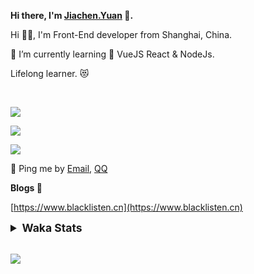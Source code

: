 <!-- <img align="right" src="https://github-readme-stats.vercel.app/api/top-langs/?username=blacklisten&layout=compact" /> -->

**Hi there, I'm [Jiachen.Yuan](https://www.blacklisten.cn) 👋.**

Hi 🙋‍♂️, I'm Front-End developer from Shanghai, China.

🌱 I’m currently learning 🥀 VueJS  React & NodeJs.

Lifelong learner. 😻

<br />

<img src="https://github-readme-stats.vercel.app/api/top-langs/?username=aaditkamat&layout=compact" /><br />

<img src="https://github-readme-stats.vercel.app/api?username=blacklisten&count_private=true&show_icons=true" /><br />

<img src="https://github-readme-stats.vercel.app/api/wakatime?username=blacklisten&layout=compact" /><br />



💬 Ping me by [Email](mailto:black_listen@163.com), [QQ](http://wpa.qq.com/msgrd?v=3&uin=756319278&site=%E5%9C%A8%E7%BA%BF%E5%AE%A2%E6%9C%8D&menu=yes)

<!-- I am Into , 🙏 -->

<!-- Javascript, Web Development, H5, MicroProgram, NodeJs, Electron... 😼 -->

<!--[![Top Langs](https://github-readme-stats.vercel.app/api/top-langs/?username=blacklisten&layout=compact)](https://github.com/anuraghazra/github-readme-stats)-->

<!--![ReadMe Card](https://github-readme-stats.vercel.app/api?username=blacklisten&show_icons=true&theme=radical)-->

**Blogs 🌱**

[https://www.blacklisten.cn](https://www.blacklisten.cn)

<details>
 <summary style="font-size:1.25em"><strong>Waka Stats </strong></summary><br>
<!--START_SECTION:waka-->
![Profile Views](http://img.shields.io/badge/Profile%20Views-1-blue)

**🐱 My GitHub Data** 

> 🏆 3 Contributions in the Year 2022
 > 
> 📦 258.6 kB Used in GitHub's Storage 
 > 
> 💼 Opted to Hire
 > 
> 📜 48 Public Repositories 
 > 
> 🔑 4 Private Repositories  
 > 
**I'm an Early 🐤** 

```text
🌞 Morning    15 commits     ██░░░░░░░░░░░░░░░░░░░░░░░   8.62% 
🌆 Daytime    102 commits    ██████████████░░░░░░░░░░░   58.62% 
🌃 Evening    57 commits     ████████░░░░░░░░░░░░░░░░░   32.76% 
🌙 Night      0 commits      ░░░░░░░░░░░░░░░░░░░░░░░░░   0.0%

```
📅 **I'm Most Productive on Thursday** 

```text
Monday       32 commits     ████░░░░░░░░░░░░░░░░░░░░░   18.39% 
Tuesday      19 commits     ██░░░░░░░░░░░░░░░░░░░░░░░   10.92% 
Wednesday    34 commits     █████░░░░░░░░░░░░░░░░░░░░   19.54% 
Thursday     46 commits     ██████░░░░░░░░░░░░░░░░░░░   26.44% 
Friday       39 commits     █████░░░░░░░░░░░░░░░░░░░░   22.41% 
Saturday     3 commits      ░░░░░░░░░░░░░░░░░░░░░░░░░   1.72% 
Sunday       1 commits      ░░░░░░░░░░░░░░░░░░░░░░░░░   0.57%

```


📊 **This Week I Spent My Time On** 

```text
⌚︎ Time Zone: Asia/Shanghai

💬 Programming Languages: 
TypeScript               15 hrs 28 mins      ██████████████████████░░░   89.22% 
JSON                     43 mins             █░░░░░░░░░░░░░░░░░░░░░░░░   4.23% 
Vue.js                   25 mins             ░░░░░░░░░░░░░░░░░░░░░░░░░   2.42% 
JavaScript               22 mins             ░░░░░░░░░░░░░░░░░░░░░░░░░   2.18% 
INI                      14 mins             ░░░░░░░░░░░░░░░░░░░░░░░░░   1.41%

🔥 Editors: 
VS Code                  17 hrs 20 mins      █████████████████████████   100.0%

🐱‍💻 Projects: 
AppAgentAdminMetaWeb     15 hrs 36 mins      ██████████████████████░░░   90.0% 
AppRomeMetaWeb           41 mins             █░░░░░░░░░░░░░░░░░░░░░░░░   4.0% 
AppAgentAdminWeb         28 mins             ░░░░░░░░░░░░░░░░░░░░░░░░░   2.74% 
Unknown Project          14 mins             ░░░░░░░░░░░░░░░░░░░░░░░░░   1.41% 
AppAdminTemplateWeb      14 mins             ░░░░░░░░░░░░░░░░░░░░░░░░░   1.39%

💻 Operating System: 
Mac                      17 hrs 20 mins      █████████████████████████   100.0%

```

**I Mostly Code in JavaScript** 

```text
JavaScript               18 repos            ██████████░░░░░░░░░░░░░░░   42.86% 
Vue                      11 repos            ██████░░░░░░░░░░░░░░░░░░░   26.19% 
TypeScript               6 repos             ███░░░░░░░░░░░░░░░░░░░░░░   14.29% 
HTML                     4 repos             ██░░░░░░░░░░░░░░░░░░░░░░░   9.52% 
CSS                      1 repo              ░░░░░░░░░░░░░░░░░░░░░░░░░   2.38%

```


**Timeline**

![Chart not found](https://raw.githubusercontent.com/blacklisten/blacklisten/master/charts/bar_graph.png) 


 Last Updated on 19/02/2022 18:44:16 UTC
<!--END_SECTION:waka-->
</details>

<br />

<!--
**blacklisten/blacklisten** is a ✨ _special_ ✨ repository because its `README.md` (this file) appears on your GitHub profile.

Here are some ideas to get you started:

- 🔭 I’m currently working on ...
- 🌱 I’m currently learning ...
- 👯 I’m looking to collaborate on ...
- 🤔 I’m looking for help with ...
- 💬 Ask me about ...
- 📫 How to reach me: ...
- 😄 Pronouns: ...
- ⚡ Fun fact: ...
-->

![](http://profile-counter.glitch.me/blacklisten/count.svg)
